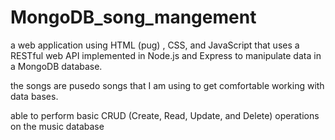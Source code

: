 # MongoDB_song_mangement
 
a web application using HTML (pug) , CSS, and JavaScript that uses a RESTful web API implemented in Node.js and Express to manipulate data in a MongoDB database. 

the songs are pusedo songs that I am using to get comfortable working with data bases.

able to perform basic CRUD (Create, Read, Update, and Delete) operations on the music
database
